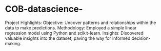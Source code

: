 # COB-datascience-
Project Highlights: Objective: Uncover patterns and relationships within the data to make predictions. Methodology: Employed a simple linear regression model using Python and scikit-learn. Insights: Discovered valuable insights into the dataset, paving the way for informed decision-making.
